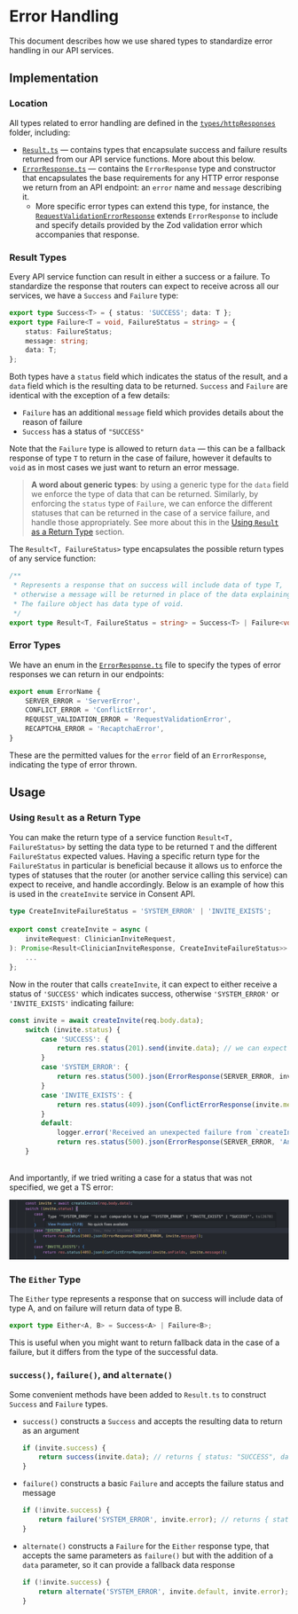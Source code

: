 # Error Handling

This document describes how we use shared types to standardize error handling in our API services. 

## Implementation

### Location

All types related to error handling are defined in the [`types/httpResponses`](../packages/types/src/httpResponses) folder, including:

 - [`Result.ts`](../packages/types/src/httpResponses/Result.ts) — contains types that encapsulate success and failure results returned from our API service functions. More about this below.
 - [`ErrorResponse.ts`](../packages/types/src/httpResponses/ErrorResponse.ts) — contains the `ErrorResponse` type and constructor that encapsulates the base requirements for any HTTP error response we return from an API endpoint: an `error` name and `message` describing it.
   - More specific error types can extend this type, for instance, the [`RequestValidationErrorResponse`](../packages/types/src/httpResponses/RequestValidationErrorResponse.ts) extends `ErrorResponse` to include and specify details provided by the Zod validation error which accompanies that response.

### Result Types

Every API service function can result in either a success or a failure. To standardize the response that routers can expect to receive across all our services, we have a `Success` and `Failure` type:
```ts
export type Success<T> = { status: 'SUCCESS'; data: T };
export type Failure<T = void, FailureStatus = string> = {
	status: FailureStatus;
	message: string;
	data: T;
};
```

Both types have a `status` field which indicates the status of the result, and a `data` field which is the resulting data to be returned. `Success` and `Failure` are identical with the exception of a few details:
 - `Failure` has an additional `message` field which provides details about the reason of failure
 - `Success` has a status of `"SUCCESS"`

Note that the `Failure` type is allowed to return `data` — this can be a fallback response of type `T` to return in the case of failure, however it defaults to `void` as in most cases we just want to return an error message.

>**A word about generic types**: by using a generic type for the `data` field we enforce the type of data that can be returned. Similarly, by enforcing the `status` type of `Failure`, we can enforce the different statuses that can be returned in the case of a service failure, and handle those appropriately. See more about this in the [Using `Result` as a Return Type](#using-result-as-a-return-type) section.

The `Result<T, FailureStatus>` type encapsulates the possible return types of any service function:
```ts
/**
 * Represents a response that on success will include data of type T,
 * otherwise a message will be returned in place of the data explaining the failure.
 * The failure object has data type of void.
 */
export type Result<T, FailureStatus = string> = Success<T> | Failure<void, FailureStatus>
```

### Error Types

We have an enum in the [`ErrorResponse.ts`](../packages/types/src/httpResponses/ErrorResponse.ts) file to specify the types of error responses we can return in our endpoints:
```ts
export enum ErrorName {
	SERVER_ERROR = 'ServerError',
	CONFLICT_ERROR = 'ConflictError',
	REQUEST_VALIDATION_ERROR = 'RequestValidationError',
	RECAPTCHA_ERROR = 'RecaptchaError',
}
```
These are the permitted values for the `error` field of an `ErrorResponse`, indicating the type of error thrown.

## Usage

### Using `Result` as a Return Type

You can make the return type of a service function `Result<T, FailureStatus>` by setting the data type to be returned `T` and the different `FailureStatus` expected values. Having a specific return type for the `FailureStatus` in particular is beneficial because it allows us to enforce the types of statuses that the router (or another service calling this service) can expect to receive, and handle accordingly. Below is an example of how this is used in the `createInvite` service in Consent API.

```ts
type CreateInviteFailureStatus = 'SYSTEM_ERROR' | 'INVITE_EXISTS';

export const createInvite = async (
	inviteRequest: ClinicianInviteRequest,
): Promise<Result<ClinicianInviteResponse, CreateInviteFailureStatus>> => {
	...
};
```

Now in the router that calls `createInvite`, it can expect to either receive a status of `'SUCCESS'` which indicates success, otherwise `'SYSTEM_ERROR'` or `'INVITE_EXISTS'` indicating failure:

```ts
const invite = await createInvite(req.body.data);
	switch (invite.status) {
		case 'SUCCESS': {
			return res.status(201).send(invite.data); // we can expect invite.data to be of type ClinicianInviteResponse
		}
		case 'SYSTEM_ERROR': {
			return res.status(500).json(ErrorResponse(SERVER_ERROR, invite.message));
		}
		case 'INVITE_EXISTS': {
			return res.status(409).json(ConflictErrorResponse(invite.message));
		}
		default:
			logger.error('Received an unexpected failure from `createInvite`');
			return res.status(500).json(ErrorResponse(SERVER_ERROR, 'An unexpected error occurred'));
	}
					
```

And importantly, if we tried writing a case for a status that was not specified, we get a TS error:

![Failure Status typing](./images/error-handling-failure-statuses.png)

### The `Either` Type

The `Either` type represents a response that on success will include data of type A, and on failure will return data of type B. 

```ts
export type Either<A, B> = Success<A> | Failure<B>;
```

This is useful when you might want to return fallback data in the case of a failure, but it differs from the type of the successful data.

### `success()`, `failure()`, and `alternate()`

Some convenient methods have been added to `Result.ts` to construct `Success` and `Failure` types.

 - `success()` constructs a `Success` and accepts the resulting data to return as an argument
	```ts
	if (invite.success) {
		return success(invite.data); // returns { status: "SUCCESS", data: invite.data }
	}
	```
 - `failure()` constructs a basic `Failure` and accepts the failure status and message
	```ts
	if (!invite.success) {
		return failure('SYSTEM_ERROR', invite.error); // returns { status: "SYSTEM_ERROR", message: invite.error }
	}
	```
 - `alternate()` constructs a `Failure` for the `Either` response type, that accepts the same parameters as `failure()` but with the addition of a `data` parameter, so it can provide a fallback data response
	```ts
	if (!invite.success) {
		return alternate('SYSTEM_ERROR', invite.default, invite.error); // returns { status: "SYSTEM_ERROR", data: invite.default, message: invite.error }
	}
	```
